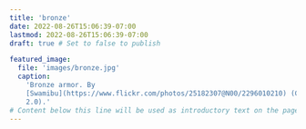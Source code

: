 ```yaml
---
title: 'bronze'
date: 2022-08-26T15:06:39-07:00
lastmod: 2022-08-26T15:06:39-07:00
draft: true # Set to false to publish

featured_image:
  file: 'images/bronze.jpg'
  caption:
    'Bronze armor. By
    [Swamibu](https://www.flickr.com/photos/25182307@N00/2296010210) (CC BY-SA
    2.0).'
# Content below this line will be used as introductory text on the page.
---
```

